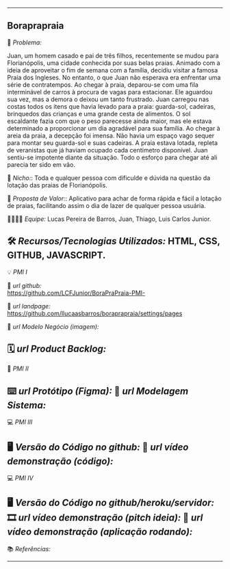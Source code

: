 -------------------
Boraprapraia
-------------------
🙁 _*Problema:*_

Juan, um homem casado e pai de três filhos, recentemente se mudou para Florianópolis, uma cidade conhecida por suas belas praias. Animado com a ideia de aproveitar o fim de semana com a família, decidiu visitar a famosa Praia dos Ingleses.
No entanto, o que Juan não esperava era enfrentar uma série de contratempos. Ao chegar à praia, deparou-se com uma fila interminável de carros à procura de vagas para estacionar. Ele aguardou sua vez, mas a demora o deixou um tanto frustrado. Juan carregou nas costas todos os itens que havia levado para a praia: guarda-sol, cadeiras, brinquedos das crianças e uma grande cesta de alimentos. O sol escaldante fazia com que o peso parecesse ainda maior, mas ele estava determinado a proporcionar um dia agradável para sua família.
Ao chegar à areia da praia, a decepção foi imensa. Não havia um espaço vago sequer para montar seu guarda-sol e suas cadeiras. A praia estava lotada, repleta de veranistas que já haviam ocupado cada centímetro disponível. Juan sentiu-se impotente diante da situação. Todo o esforço para chegar até ali parecia ter sido em vão.

🙂 _*Nicho:*_: 
Toda e qualquer pessoa com dificulde e dúvida na questão da lotação das praias de Florianópolis. 

🎁 _*Proposta de Valor:*_: 
Aplicativo para achar de forma rápida e fácil a lotação de praias, facilitando assim o dia de lazer de qualquer pessoa usuária.

🧑‍💻👩‍💻 _*Equipe:*_ Lucas Pereira de Barros, Juan, Thiago, Luis Carlos Junior. 

🛠️ _*Recursos/Tecnologias Utilizados:*_ HTML, CSS, GITHUB, JAVASCRIPT.
-------------------
💡 *PMI I*

🔗 _*url github:*_  
https://github.com/LCFJunior/BoraPraPraia-PMI-

🛬 _*url landpage:*_
https://github.com/llucaasbarros/boraprapraia/settings/pages

🤝 _*url Modelo Negócio (imagem):*_

🗓️ _*url Product Backlog:*_
-------------------
📲 *PMI II*

⌨️ _*url Protótipo (Figma):*_
📝 _*url Modelagem Sistema:*_
-------------------
💻 *PMI III*

🖥️ _*Versão do Código no github:*_
🎥 _*url vídeo demonstração (código):*_
-------------------
💻 *PMI IV*

🖥️ _*Versão do Código no github/heroku/servidor:*_
🎞️ _*url vídeo demonstração (pitch ideia):*_
🎥 _*url vídeo demonstração (aplicação rodando):*_
-------------------
📚 *Referências:*

-------------------